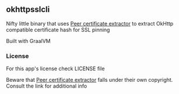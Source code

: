 ## okhttpsslcli
Nifty little binary that uses [Peer certificate extractor](https://github.com/fabiomsr/okhttp-peer-certificate-extractor)
to extract OkHttp compatible certificate hash for SSL pinning

Built with GraalVM

### License
For this app's license check LICENSE file

Beware that [Peer certificate extractor](https://github.com/fabiomsr/okhttp-peer-certificate-extractor) falls under their own copyright. 
Consult the link for additional info
